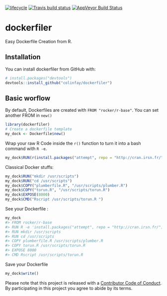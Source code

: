 
<!-- README.md is generated from README.Rmd. Please edit that file -->

[![lifecycle](https://img.shields.io/badge/lifecycle-experimental-orange.svg)](https://www.tidyverse.org/lifecycle/#experimental)
[![Travis build
status](https://travis-ci.org/ColinFay/dockerfiler.svg?branch=master)](https://travis-ci.org/ColinFay/dockerfiler)
[![AppVeyor Build
Status](https://ci.appveyor.com/ColinFay/dockerfiler)](https://ci.appveyor.com/api/projects/status/github//ColinFay/dockerfiler/?branch=master&svg=true)

# dockerfiler

Easy Dockerfile Creation from R.

## Installation

You can install dockerfiler from GitHub with:

``` r
# install.packages("devtools")
devtools::install_github("colinfay/dockerfiler")
```

## Basic worflow

By default, Dockerfiles are created with `FROM "rocker/r-base"`. You can
set another FROM in `new()`

``` r
library(dockerfiler)
# Create a dockerfile template
my_dock <- Dockerfile$new()
```

Wrap your raw R Code inside the `r()` function to turn it into a bash
command with `R
-e`.

``` r
my_dock$RUN(r(install.packages("attempt", repo = "http://cran.irsn.fr/")))
```

Classical Docker stuffs:

``` r
my_dock$RUN("mkdir /usr/scripts")
my_dock$RUN("cd /usr/scripts")
my_dock$COPY("plumberfile.R", "/usr/scripts/plumber.R")
my_dock$COPY("torun.R", "/usr/scripts/torun.R")
my_dock$EXPOSE(8000)
my_dock$CMD("Rscript /usr/scripts/torun.R ")
```

See your Dockerfile :

``` r
my_dock
#> FROM rocker/r-base
#> RUN R -e 'install.packages("attempt", repo = "http://cran.irsn.fr/")'
#> RUN mkdir /usr/scripts
#> RUN cd /usr/scripts
#> COPY plumberfile.R /usr/scripts/plumber.R
#> COPY torun.R /usr/scripts/torun.R
#> EXPOSE 8000
#> CMD Rscript /usr/scripts/torun.R
```

Save your Dockerfile

``` r
my_dock$write()
```

Please note that this project is released with a [Contributor Code of
Conduct](CODE_OF_CONDUCT.md). By participating in this project you agree
to abide by its terms.
